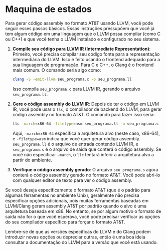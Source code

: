 # Maquina de estados

Para gerar código assembly no formato AT&T usando LLVM, você pode seguir esses passos básicos. Essas instruções pressupõem que você já tem algum código em uma linguagem que o LLVM possa compilar (como C ou C++) e que você tenha o LLVM instalado e configurado no seu sistema.

1. **Compile seu código para LLVM IR (Intermediate Representation)**: Primeiro, você precisa compilar seu código fonte para a representação intermediária do LLVM. Isso é feito usando o frontend adequado para a sua linguagem de programação. Para C e C++, o Clang é o frontend mais comum. O comando seria algo como:

   ```sh
   clang -S -emit-llvm seu_programa.c -o seu_programa.ll
   ```

   Isso compila `seu_programa.c` para LLVM IR, gerando o arquivo `seu_programa.ll`.

2. **Gere o código assembly do LLVM IR**: Depois de ter o código em LLVM IR, você pode usar o `llc`, o compilador de backend do LLVM, para gerar código assembly no formato AT&T. O comando para fazer isso seria:

   ```sh
   llc -march=x86-64 -filetype=asm seu_programa.ll -o seu_programa.s
   ```

   Aqui, `-march=x86-64` especifica a arquitetura alvo (neste caso, x86-64), e `-filetype=asm` indica que você quer gerar código assembly. `seu_programa.ll` é o arquivo de entrada contendo LLVM IR, e `seu_programa.s` é o arquivo de saída que conterá o código assembly. Se você não especificar `-march`, o `llc` tentará inferir a arquitetura alvo a partir do ambiente.

3. **Verifique o código assembly gerado**: O arquivo `seu_programa.s` agora conterá o código assembly gerado no formato AT&T. Você pode abri-lo com qualquer editor de texto para ver o código assembly.

Se você deseja especificamente o formato AT&T (que é o padrão para algumas ferramentas no ambiente Unix), geralmente não precisa especificar opções adicionais, pois muitas ferramentas baseadas em LLVM/Clang geram assembly AT&T por padrão quando o alvo é uma arquitetura baseada em x86. No entanto, se por algum motivo o formato de saída não for o que você esperava, você pode precisar verificar as opções do seu compilador específico para forçar o formato AT&T.

Lembre-se de que as versões específicas do LLVM e do Clang podem introduzir novas opções ou depreciar outras, então é uma boa ideia consultar a documentação do LLVM para a versão que você está usando.